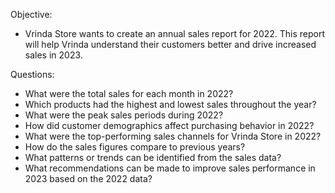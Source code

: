 Objective:

- Vrinda Store wants to create an annual sales report for 2022. This report will help Vrinda understand their customers better and drive increased sales in 2023.

Questions:

- What were the total sales for each month in 2022?
- Which products had the highest and lowest sales throughout the year?
- What were the peak sales periods during 2022?
- How did customer demographics affect purchasing behavior in 2022?
- What were the top-performing sales channels for Vrinda Store in 2022?
- How do the sales figures compare to previous years?
- What patterns or trends can be identified from the sales data?
- What recommendations can be made to improve sales performance in 2023 based on the 2022 data?
